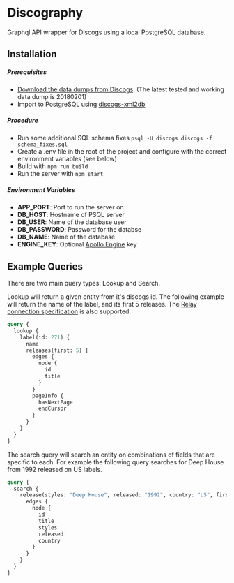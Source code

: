 # Discography

Graphql API wrapper for Discogs using a local PostgreSQL database.

## Installation

##### Prerequisites

* [Download the data dumps from Discogs](https://data.discogs.com/?prefix=data/2017/ 'Download the data dumps from Discogs'). (The latest tested and working data dump is 20180201)
* Import to PostgreSQL using [discogs-xml2db](https://github.com/philipmat/discogs-xml2db 'discogs-xml2db')

##### Procedure

* Run some additional SQL schema fixes `psql -U discogs discogs -f schema_fixes.sql`
* Create a .env file in the root of the project and configure with the correct environment variables (see below)
* Build with `npm run build`
* Run the server with `npm start`

##### Environment Variables

* **APP_PORT**: Port to run the server on
* **DB_HOST**: Hostname of PSQL server
* **DB_USER**: Name of the database user
* **DB_PASSWORD**: Password for the databse
* **DB_NAME**: Name of the database
* **ENGINE_KEY**: Optional [Apollo Engine](https://engine.apollographql.com/ 'Apollo Engine') key

## Example Queries

There are two main query types: Lookup and Search.

Lookup will return a given entity from it's discogs id. The following example will return the name of the label, and its first 5 releases. The [Relay connection specification](https://facebook.github.io/relay/graphql/connections.htm 'Relay connection specification') is also supported.

```graphql
query {
  lookup {
    label(id: 271) {
      name
      releases(first: 5) {
        edges {
          node {
            id
            title
          }
        }
        pageInfo {
          hasNextPage
          endCursor
        }
      }
    }
  }
}
```

The search query will search an entity on combinations of fields that are specific to each. For example the following query searches for Deep House from 1992 released on US labels.

```graphql
query {
  search {
    release(styles: "Deep House", released: "1992", country: "US", first: 50) {
      edges {
        node {
          id
          title
          styles
          released
          country
        }
      }
    }
  }
}
```
